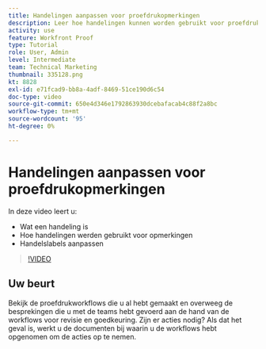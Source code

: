 ```yaml
---
title: Handelingen aanpassen voor proefdrukopmerkingen
description: Leer hoe handelingen kunnen worden gebruikt voor proefdrukopmerkingen. Leer hoe u actielabels kunt instellen en aanpassen voor de proefdrukfuncties.
activity: use
feature: Workfront Proof
type: Tutorial
role: User, Admin
level: Intermediate
team: Technical Marketing
thumbnail: 335128.png
kt: 8828
exl-id: e71fcad9-bb8a-4adf-8469-51ce190d6c54
doc-type: video
source-git-commit: 650e4d346e1792863930dcebafacab4c88f2a8bc
workflow-type: tm+mt
source-wordcount: '95'
ht-degree: 0%

---
```


# Handelingen aanpassen voor proefdrukopmerkingen

In deze video leert u:

* Wat een handeling is
* Hoe handelingen werden gebruikt voor opmerkingen
* Handelslabels aanpassen

>[!VIDEO](https://video.tv.adobe.com/v/335128/?quality=12&learn=on)

## Uw beurt

Bekijk de proefdrukworkflows die u al hebt gemaakt en overweeg de besprekingen die u met de teams hebt gevoerd aan de hand van de workflows voor revisie en goedkeuring. Zijn er acties nodig? Als dat het geval is, werkt u de documenten bij waarin u de workflows hebt opgenomen om de acties op te nemen.

